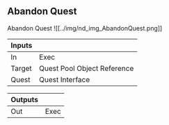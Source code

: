 ## Abandon Quest
Abandon Quest
![[../img/nd_img_AbandonQuest.png]]

|Inputs||
|--|--|
| In | Exec |
| Target | Quest Pool Object Reference |
| Quest | Quest Interface |

|Outputs||
|--|--|
| Out | Exec |
